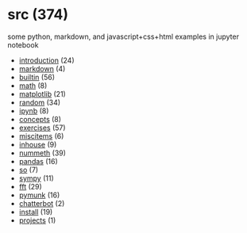 # src (374)
some python, markdown, and javascript+css+html examples in jupyter notebook

+ [introduction](introduction/README.md) (24)
+ [markdown](markdown/README.md) (4)
+ [builtin](builtin/README.md) (56)
+ [math](math/README.md) (8)
+ [matplotlib](matplotlib/README.md) (21)
+ [random](random/README.md) (34)
+ [ipynb](ipynb/README.md) (8)
+ [concepts](concepts/README.md) (8)
+ [exercises](exercises/README.md) (57)
+ [miscitems](miscitems/README.md) (6)
+ [inhouse](inhouse/README.md) (9)
+ [nummeth](nummeth/README.md) (39)
+ [pandas](pandas/README.md) (16)
+ [so](so/README.md) (7)
+ [sympy](sympy/README.md) (11)
+ [fft](fft/README.md) (29)
+ [pymunk](pymunk/README.md) (16)
+ [chatterbot](chatterbot/README.md) (2)
+ [install](install/README.md) (19)
+ [projects](projects/README.md) (1)
